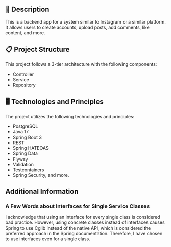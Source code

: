 ## 📖 Description
This is a backend app for a system similar to Instagram or a similar platform. 
It allows users to create accounts, upload posts, add comments, like content, and more.

## 📋 Project Structure
This project follows a 3-tier architecture with the following components:
- Controller
- Service
- Repository

## 🖥️ Technologies and Principles
The project utilizes the following technologies and principles:
- PostgreSQL
- Java 17
- Spring Boot 3
- REST
- Spring HATEOAS
- Spring Data
- Flyway
- Validation
- Testcontainers
- Spring Security, and more.

## Additional Information
### A Few Words about Interfaces for Single Service Classes

I acknowledge that using an interface for every single class is considered bad practice. 
However, using concrete classes instead of interfaces causes Spring to use Cglib instead of 
the native API, which is considered the preferred approach in the Spring documentation. 
Therefore, I have chosen to use interfaces even for a single class.
